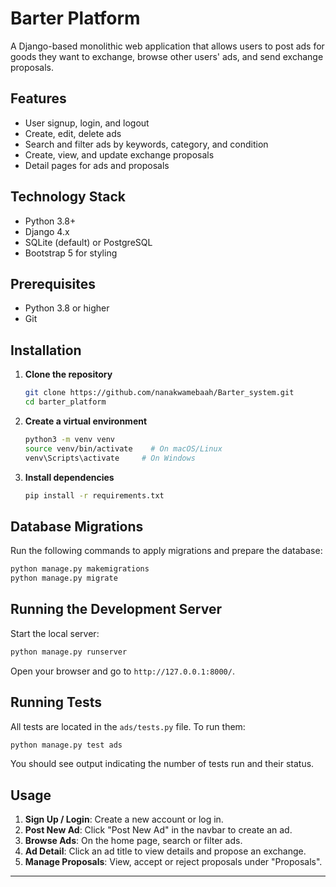 # Barter Platform

A Django-based monolithic web application that allows users to post ads for goods they want to exchange, browse other users' ads, and send exchange proposals.

## Features

* User signup, login, and logout
* Create, edit, delete ads
* Search and filter ads by keywords, category, and condition
* Create, view, and update exchange proposals
* Detail pages for ads and proposals

## Technology Stack

* Python 3.8+
* Django 4.x
* SQLite (default) or PostgreSQL
* Bootstrap 5 for styling

## Prerequisites

* Python 3.8 or higher
* Git

## Installation

1. **Clone the repository**

   ```bash
   git clone https://github.com/nanakwamebaah/Barter_system.git
   cd barter_platform
   ```

2. **Create a virtual environment**

   ```bash
   python3 -m venv venv
   source venv/bin/activate    # On macOS/Linux
   venv\Scripts\activate     # On Windows
   ```

3. **Install dependencies**

   ```bash
   pip install -r requirements.txt
   ```



## Database Migrations

Run the following commands to apply migrations and prepare the database:

```bash
python manage.py makemigrations
python manage.py migrate
```




## Running the Development Server

Start the local server:

```bash
python manage.py runserver
```

Open your browser and go to `http://127.0.0.1:8000/`.

## Running Tests

All tests are located in the `ads/tests.py` file. To run them:

```bash
python manage.py test ads
```

You should see output indicating the number of tests run and their status.

## Usage

1. **Sign Up / Login**: Create a new account or log in.
2. **Post New Ad**: Click "Post New Ad" in the navbar to create an ad.
3. **Browse Ads**: On the home page, search or filter ads.
4. **Ad Detail**: Click an ad title to view details and propose an exchange.
5. **Manage Proposals**: View, accept or reject proposals under "Proposals".


---


